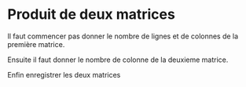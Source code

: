 # Produit de deux matrices

Il faut commencer pas donner le nombre de lignes et de colonnes de la première matrice.

Ensuite il faut donner le nombre de colonne de la deuxieme matrice.

Enfin enregistrer les deux matrices